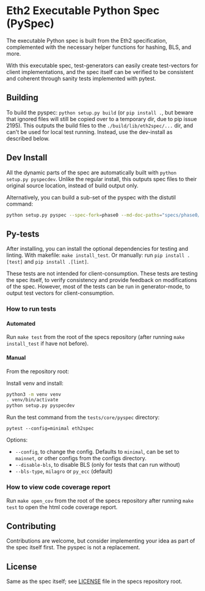 # Eth2 Executable Python Spec (PySpec)

The executable Python spec is built from the Eth2 specification,
complemented with the necessary helper functions for hashing, BLS, and more.

With this executable spec,
test-generators can easily create test-vectors for client implementations,
and the spec itself can be verified to be consistent and coherent through sanity tests implemented with pytest.

## Building

To build the pyspec: `python setup.py build`
(or `pip install .`, but beware that ignored files will still be copied over to a temporary dir, due to pip issue 2195).
This outputs the build files to the `./build/lib/eth2spec/...` dir, and can't be used for local test running. Instead, use the dev-install as described below.

## Dev Install

All the dynamic parts of the spec are automatically built with `python setup.py pyspecdev`.
Unlike the regular install, this outputs spec files to their original source location, instead of build output only.

Alternatively, you can build a sub-set of the pyspec with the distutil command:

```bash
python setup.py pyspec --spec-fork=phase0 --md-doc-paths="specs/phase0/beacon-chain.md specs/phase0/fork-choice.md" --out-dir=my_spec_dir
```

## Py-tests

After installing, you can install the optional dependencies for testing and linting.
With makefile: `make install_test`.
Or manually: run `pip install .[test]` and `pip install .[lint]`.

These tests are not intended for client-consumption.
These tests are testing the spec itself, to verify consistency and provide feedback on modifications of the spec.
However, most of the tests can be run in generator-mode, to output test vectors for client-consumption.

### How to run tests

#### Automated

Run `make test` from the root of the specs repository (after running `make install_test` if have not before).

#### Manual

From the repository root:

Install venv and install:

```bash
python3 -m venv venv
. venv/bin/activate
python setup.py pyspecdev
```

Run the test command from the `tests/core/pyspec` directory:

```
pytest --config=minimal eth2spec
```

Options:

- `--config`, to change the config. Defaults to `minimal`, can be set to `mainnet`, or other configs from the configs directory.
- `--disable-bls`, to disable BLS (only for tests that can run without)
- `--bls-type`, `milagro` or `py_ecc` (default)

### How to view code coverage report

Run `make open_cov` from the root of the specs repository after running `make test` to open the html code coverage report.

## Contributing

Contributions are welcome, but consider implementing your idea as part of the spec itself first.
The pyspec is not a replacement.

## License

Same as the spec itself; see [LICENSE](../../../LICENSE) file in the specs repository root.
